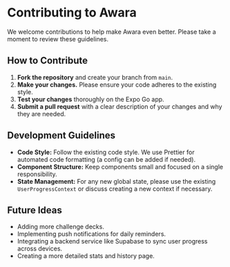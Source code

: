# Contributing to Awara

We welcome contributions to help make Awara even better. Please take a moment to review these guidelines.

## How to Contribute

1.  **Fork the repository** and create your branch from `main`.
2.  **Make your changes.** Please ensure your code adheres to the existing style.
3.  **Test your changes** thoroughly on the Expo Go app.
4.  **Submit a pull request** with a clear description of your changes and why they are needed.

## Development Guidelines

-   **Code Style:** Follow the existing code style. We use Prettier for automated code formatting (a config can be added if needed).
-   **Component Structure:** Keep components small and focused on a single responsibility.
-   **State Management:** For any new global state, please use the existing `UserProgressContext` or discuss creating a new context if necessary.

## Future Ideas

-   Adding more challenge decks.
-   Implementing push notifications for daily reminders.
-   Integrating a backend service like Supabase to sync user progress across devices.
-   Creating a more detailed stats and history page.
